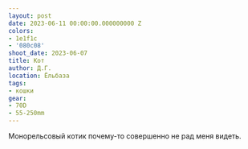 ```yaml
---
layout: post
date: 2023-06-11 00:00:00.000000000 Z
colors:
- 1e1f1c
- '080c08'
shoot_date: 2023-06-07
title: Кот
author: Д.Г.
location: Ёльбаза
tags:
- кошки
gear:
- 70D
- 55-250mm
---
```

Монорельсовый котик почему-то совершенно не рад меня видеть.

